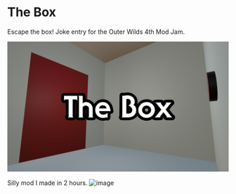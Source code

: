 # The Box
Escape the box! Joke entry for the Outer Wilds 4th Mod Jam.

![Thumbnail](Thumbnail.png)


Silly mod I made in 2 hours.
![image](https://github.com/user-attachments/assets/cecb55d2-0ab2-492a-a6ce-d43c3b5cb863)
